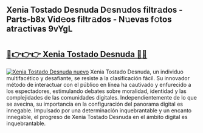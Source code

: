 ## Xenia Tostado Desnuda D𝚎sn𝚞dos filtr𝚊dos - Parts-b8x Vid𝚎os filtr𝚊dos - N𝚞evas f𝚘tos atr𝚊ctivas 9vYgL

# <h2><a href="http://mb1k4x.tromn.icu/?c=Xenia+Tostado+Desnuda">🔗👉👉👉 Xenia Tostado Desnuda 🔗🔗</a></h2>

[![Xenia Tostado Desnuda nuevo](https://i.imgur.com/pEAQMta.gif)](http://mb1k4x.tromn.icu/?c=Xenia+Tostado+Desnuda)
Xenia Tostado Desnuda, un individuo multifacético y desafiante, se resiste a la clasificación fácil. Su innovador método de interactuar con el público en línea ha cautivado y enfurecido a los espectadores, estimulando debates sobre moralidad, identidad y las complejidades de las comunidades digitales. Independientemente de lo que se avecina, su importancia en la configuración del panorama digital es innegable. Impulsado por una determinación inquebrantable y un encanto innegable, el progreso de Xenia Tostado Desnuda en el ámbito digital es inquebrantable.
